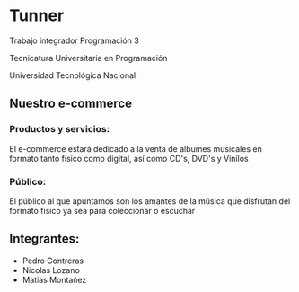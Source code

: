 # Tunner
<p>Trabajo integrador Programación 3</p>
<p>Tecnicatura Universitaria en Programación</p>
<p>Universidad Tecnológica Nacional</p>

## Nuestro e-commerce

<h3>Productos y servicios:</h3>
<p>El e-commerce estará dedicado a la venta de albumes musicales en formato tanto físico como digital, así como CD's, DVD's y Vinílos</p>

<h3>Público:</h3>
<p>El público al que apuntamos son los amantes de la música que disfrutan del formato físico ya sea para coleccionar o escuchar</p>


## Integrantes:
<ul>
<li>Pedro Contreras</li>
<li>Nicolas Lozano</li>
<li>Matias Montañez</li>
</ul>
